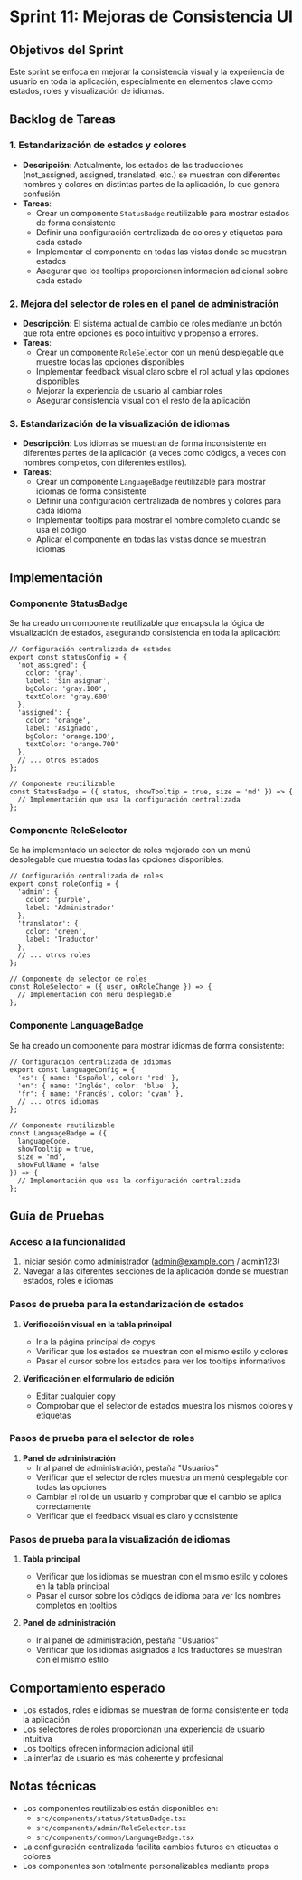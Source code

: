 # Sprint 11: Mejoras de Consistencia UI

## Objetivos del Sprint

Este sprint se enfoca en mejorar la consistencia visual y la experiencia de usuario en toda la aplicación, especialmente en elementos clave como estados, roles y visualización de idiomas.

## Backlog de Tareas

### 1. Estandarización de estados y colores

- **Descripción**: Actualmente, los estados de las traducciones (not_assigned, assigned, translated, etc.) se muestran con diferentes nombres y colores en distintas partes de la aplicación, lo que genera confusión.
- **Tareas**:
  - Crear un componente `StatusBadge` reutilizable para mostrar estados de forma consistente
  - Definir una configuración centralizada de colores y etiquetas para cada estado
  - Implementar el componente en todas las vistas donde se muestran estados
  - Asegurar que los tooltips proporcionen información adicional sobre cada estado

### 2. Mejora del selector de roles en el panel de administración

- **Descripción**: El sistema actual de cambio de roles mediante un botón que rota entre opciones es poco intuitivo y propenso a errores.
- **Tareas**:
  - Crear un componente `RoleSelector` con un menú desplegable que muestre todas las opciones disponibles
  - Implementar feedback visual claro sobre el rol actual y las opciones disponibles
  - Mejorar la experiencia de usuario al cambiar roles
  - Asegurar consistencia visual con el resto de la aplicación

### 3. Estandarización de la visualización de idiomas

- **Descripción**: Los idiomas se muestran de forma inconsistente en diferentes partes de la aplicación (a veces como códigos, a veces con nombres completos, con diferentes estilos).
- **Tareas**:
  - Crear un componente `LanguageBadge` reutilizable para mostrar idiomas de forma consistente
  - Definir una configuración centralizada de nombres y colores para cada idioma
  - Implementar tooltips para mostrar el nombre completo cuando se usa el código
  - Aplicar el componente en todas las vistas donde se muestran idiomas

## Implementación

### Componente StatusBadge

Se ha creado un componente reutilizable que encapsula la lógica de visualización de estados, asegurando consistencia en toda la aplicación:

```tsx
// Configuración centralizada de estados
export const statusConfig = {
  'not_assigned': { 
    color: 'gray', 
    label: 'Sin asignar',
    bgColor: 'gray.100',
    textColor: 'gray.600'
  },
  'assigned': { 
    color: 'orange', 
    label: 'Asignado',
    bgColor: 'orange.100',
    textColor: 'orange.700'
  },
  // ... otros estados
};

// Componente reutilizable
const StatusBadge = ({ status, showTooltip = true, size = 'md' }) => {
  // Implementación que usa la configuración centralizada
};
```

### Componente RoleSelector

Se ha implementado un selector de roles mejorado con un menú desplegable que muestra todas las opciones disponibles:

```tsx
// Configuración centralizada de roles
export const roleConfig = {
  'admin': { 
    color: 'purple', 
    label: 'Administrador'
  },
  'translator': { 
    color: 'green', 
    label: 'Traductor'
  },
  // ... otros roles
};

// Componente de selector de roles
const RoleSelector = ({ user, onRoleChange }) => {
  // Implementación con menú desplegable
};
```

### Componente LanguageBadge

Se ha creado un componente para mostrar idiomas de forma consistente:

```tsx
// Configuración centralizada de idiomas
export const languageConfig = {
  'es': { name: 'Español', color: 'red' },
  'en': { name: 'Inglés', color: 'blue' },
  'fr': { name: 'Francés', color: 'cyan' },
  // ... otros idiomas
};

// Componente reutilizable
const LanguageBadge = ({ 
  languageCode, 
  showTooltip = true,
  size = 'md',
  showFullName = false
}) => {
  // Implementación que usa la configuración centralizada
};
```

## Guía de Pruebas

### Acceso a la funcionalidad
1. Iniciar sesión como administrador (admin@example.com / admin123)
2. Navegar a las diferentes secciones de la aplicación donde se muestran estados, roles e idiomas

### Pasos de prueba para la estandarización de estados
1. **Verificación visual en la tabla principal**
   - Ir a la página principal de copys
   - Verificar que los estados se muestran con el mismo estilo y colores
   - Pasar el cursor sobre los estados para ver los tooltips informativos

2. **Verificación en el formulario de edición**
   - Editar cualquier copy
   - Comprobar que el selector de estados muestra los mismos colores y etiquetas

### Pasos de prueba para el selector de roles
1. **Panel de administración**
   - Ir al panel de administración, pestaña "Usuarios"
   - Verificar que el selector de roles muestra un menú desplegable con todas las opciones
   - Cambiar el rol de un usuario y comprobar que el cambio se aplica correctamente
   - Verificar que el feedback visual es claro y consistente

### Pasos de prueba para la visualización de idiomas
1. **Tabla principal**
   - Verificar que los idiomas se muestran con el mismo estilo y colores en la tabla principal
   - Pasar el cursor sobre los códigos de idioma para ver los nombres completos en tooltips

2. **Panel de administración**
   - Ir al panel de administración, pestaña "Usuarios"
   - Verificar que los idiomas asignados a los traductores se muestran con el mismo estilo

## Comportamiento esperado
- Los estados, roles e idiomas se muestran de forma consistente en toda la aplicación
- Los selectores de roles proporcionan una experiencia de usuario intuitiva
- Los tooltips ofrecen información adicional útil
- La interfaz de usuario es más coherente y profesional

## Notas técnicas
- Los componentes reutilizables están disponibles en:
  - `src/components/status/StatusBadge.tsx`
  - `src/components/admin/RoleSelector.tsx`
  - `src/components/common/LanguageBadge.tsx`
- La configuración centralizada facilita cambios futuros en etiquetas o colores
- Los componentes son totalmente personalizables mediante props
